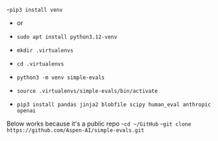 -`pip3 install venv`
- or
- `sudo apt install python3.12-venv`

- `mkdir .virtualenvs`
- `cd .virtualenvs`
- `python3 -m venv simple-evals`
- `source .virtualenvs/simple-evals/bin/activate`
- `pip3 install pandas jinja2 blobfile scipy human_eval anthropic openai`

Below works because it's a public repo
-`cd ~/GitHub`
-`git clone https://github.com/Aspen-AI/simple-evals.git`
